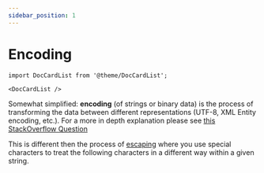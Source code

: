 ```yaml
---
sidebar_position: 1
---
```


# Encoding

```mdx-code-block
import DocCardList from '@theme/DocCardList';

<DocCardList />
```

Somewhat simplified: **encoding** (of strings or binary data) is the process of transforming the data between different representations (UTF-8, XML Entity encoding, etc.). For a more in depth explanation please see [this StackOverflow Question](https://stackoverflow.com/a/4354301)

This is different then the process of [escaping](../escaping/index.md) where you use special characters to treat the following characters in a different way within a given string.